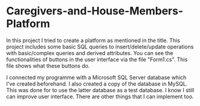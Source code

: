 # Caregivers-and-House-Members-Platform
In this project I tried to create a platform as mentioned in the title. This project includes some basic SQL queries to insert/delete/update operations with basic/complex queries and derived attributes. You can see the functionalities of buttons in the user interface via the file "Form1.cs". This file shows what these buttons do.

I connected my programme with a Microsoft SQL Server database which I've created beforehand.
I also created a copy of the database in MySQL. This was done for to use the latter database as a test database.
I know I still can improve user interface. There are other things that I can implement too.
